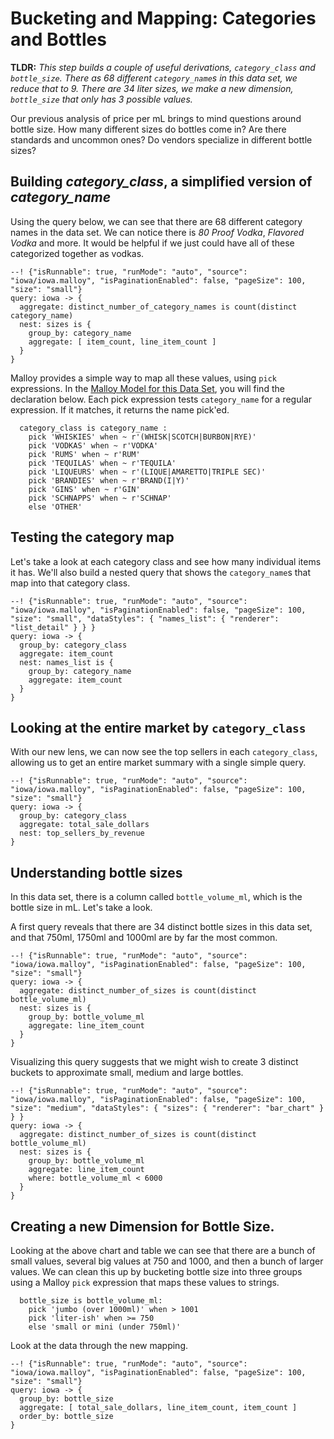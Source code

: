 # Bucketing and Mapping: Categories and Bottles

**TLDR:** *This step builds a couple of useful derivations, `category_class` and `bottle_size`.  There as 68 different `category_name`s in this data set, we reduce that to 9.  There are 34 *liter sizes*, we make a new dimension, `bottle_size` that only has 3 possible values.*

Our previous analysis of price per mL brings to mind questions around bottle size. How many different sizes do bottles come in?  Are there standards and uncommon ones?  Do vendors specialize in different bottle sizes?


## Building *category_class*, a simplified version of *category_name*

Using the query below, we can see that there are 68 different category names in the data set.  We can notice there is *80 Proof Vodka*, *Flavored Vodka* and more.  It would be helpful if we just could have all of these categorized together as vodkas.

```malloy
--! {"isRunnable": true, "runMode": "auto", "source": "iowa/iowa.malloy", "isPaginationEnabled": false, "pageSize": 100, "size": "small"}
query: iowa -> {
  aggregate: distinct_number_of_category_names is count(distinct category_name)
  nest: sizes is {
    group_by: category_name
    aggregate: [ item_count, line_item_count ]
  }
}
```

Malloy provides a simple way to map all these values, using `pick` expressions.  In the [Malloy Model for this Data Set](source.md), you will find the declaration below.  Each pick expression tests `category_name` for a regular expression.  If it matches, it returns the name pick'ed.

```malloy
  category_class is category_name :
    pick 'WHISKIES' when ~ r'(WHISK|SCOTCH|BURBON|RYE)'
    pick 'VODKAS' when ~ r'VODKA'
    pick 'RUMS' when ~ r'RUM'
    pick 'TEQUILAS' when ~ r'TEQUILA'
    pick 'LIQUEURS' when ~ r'(LIQUE|AMARETTO|TRIPLE SEC)'
    pick 'BRANDIES' when ~ r'BRAND(I|Y)'
    pick 'GINS' when ~ r'GIN'
    pick 'SCHNAPPS' when ~ r'SCHNAP'
    else 'OTHER'
```
## Testing the category map

Let's take a look at each category class and see how many individual items it has.  We'll also build a nested query that shows the `category_name`s that map into that category class.

```malloy
--! {"isRunnable": true, "runMode": "auto", "source": "iowa/iowa.malloy", "isPaginationEnabled": false, "pageSize": 100, "size": "small", "dataStyles": { "names_list": { "renderer": "list_detail" } } }
query: iowa -> {
  group_by: category_class
  aggregate: item_count
  nest: names_list is {
    group_by: category_name
    aggregate: item_count
  }
}
```
## Looking at the entire market by `category_class`

With our new lens, we can now see the top sellers in each `category_class`, allowing us to get an entire market summary with a single simple query.

```malloy
--! {"isRunnable": true, "runMode": "auto", "source": "iowa/iowa.malloy", "isPaginationEnabled": false, "pageSize": 100, "size": "small"}
query: iowa -> {
  group_by: category_class
  aggregate: total_sale_dollars
  nest: top_sellers_by_revenue
}
```

## Understanding bottle sizes
In this data set, there is a column called `bottle_volume_ml`, which is the bottle size in mL. Let's take a look.

A first query reveals that there are 34 distinct bottle sizes in this data set, and that 750ml, 1750ml and 1000ml are by far the most common.

```malloy
--! {"isRunnable": true, "runMode": "auto", "source": "iowa/iowa.malloy", "isPaginationEnabled": false, "pageSize": 100, "size": "small"}
query: iowa -> {
  aggregate: distinct_number_of_sizes is count(distinct bottle_volume_ml)
  nest: sizes is {
    group_by: bottle_volume_ml
    aggregate: line_item_count
  }
}
```

Visualizing this query suggests that we might wish to create 3 distinct buckets to approximate small, medium and large bottles.

```malloy
--! {"isRunnable": true, "runMode": "auto", "source": "iowa/iowa.malloy", "isPaginationEnabled": false, "pageSize": 100, "size": "medium", "dataStyles": { "sizes": { "renderer": "bar_chart" } } }
query: iowa -> {
  aggregate: distinct_number_of_sizes is count(distinct bottle_volume_ml)
  nest: sizes is {
    group_by: bottle_volume_ml
    aggregate: line_item_count
    where: bottle_volume_ml < 6000
  }
}
```

## Creating a new Dimension for Bottle Size.
Looking at the above chart and table we can see that there are a bunch of small values, several big values at 750 and 1000, and then a bunch of larger values.  We can clean this up by bucketing bottle size into three groups using a Malloy `pick` expression that maps these values to strings.

```malloy
  bottle_size is bottle_volume_ml:
    pick 'jumbo (over 1000ml)' when > 1001
    pick 'liter-ish' when >= 750
    else 'small or mini (under 750ml)'
```
Look at the data through the new mapping.

```malloy
--! {"isRunnable": true, "runMode": "auto", "source": "iowa/iowa.malloy", "isPaginationEnabled": false, "pageSize": 100, "size": "small"}
query: iowa -> {
  group_by: bottle_size
  aggregate: [ total_sale_dollars, line_item_count, item_count ]
  order_by: bottle_size
}
```
